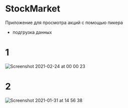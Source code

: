 # StockMarket
Приложение для просмотра акций с помощью пикера

- подгрузка данных 
# 1

![Screenshot 2021-02-24 at 00 00 23](https://user-images.githubusercontent.com/64494962/108907604-5962f800-7633-11eb-98cd-a31ce1317b61.png)



# 2

![Screenshot 2021-01-31 at 14 56 38](https://user-images.githubusercontent.com/64494962/107518615-44608080-6bc0-11eb-837b-9a2bcd91c8d2.png)
